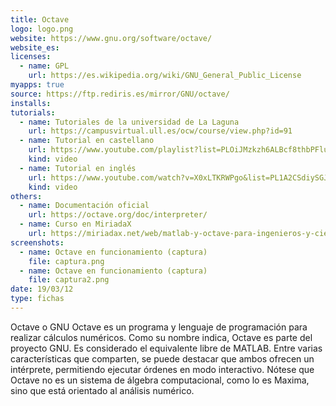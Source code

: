 ```yaml
---
title: Octave
logo: logo.png
website: https://www.gnu.org/software/octave/
website_es: 
licenses:
  - name: GPL
    url: https://es.wikipedia.org/wiki/GNU_General_Public_License
myapps: true
source: https://ftp.rediris.es/mirror/GNU/octave/
installs:
tutorials:
  - name: Tutoriales de la universidad de La Laguna
    url: https://campusvirtual.ull.es/ocw/course/view.php?id=91
  - name: Tutorial en castellano
    url: https://www.youtube.com/playlist?list=PLOiJMzkzh6ALBcf8thbPFluvpwHRw6eAh
    kind: video
  - name: Tutorial en inglés
    url: https://www.youtube.com/watch?v=X0xLTKRWPgo&list=PL1A2CSdiySGJ6oZe6XB-TTCFuHc5Fs1PO
    kind: video
others:
  - name: Documentación oficial
    url: https://octave.org/doc/interpreter/
  - name: Curso en MiriadaX
    url: https://miriadax.net/web/matlab-y-octave-para-ingenieros-y-cientificos
screenshots:
  - name: Octave en funcionamiento (captura)
    file: captura.png
  - name: Octave en funcionamiento (captura)
    file: captura2.png
date: 19/03/12
type: fichas
---
```

Octave o GNU Octave es un programa y lenguaje de programación para realizar cálculos numéricos. Como su nombre indica, Octave es parte del proyecto GNU. Es considerado el equivalente libre de MATLAB. Entre varias características que comparten, se puede destacar que ambos ofrecen un intérprete, permitiendo ejecutar órdenes en modo interactivo. Nótese que Octave no es un sistema de álgebra computacional, como lo es Maxima, sino que está orientado al análisis numérico. 
